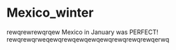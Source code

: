 # Mexico_winter
rewqrewrewqrqew
Mexico in January was PERFECT!
rewqrewqrweqewqrewqewqewqewqrewqrewqrewqerwq
